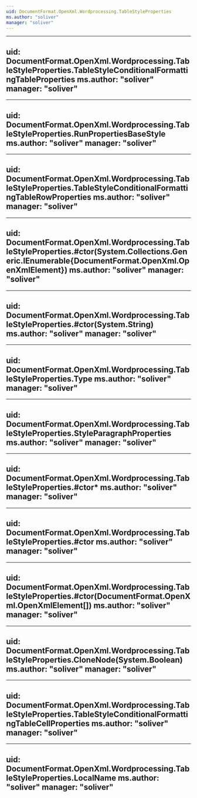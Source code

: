 ```yaml
---
uid: DocumentFormat.OpenXml.Wordprocessing.TableStyleProperties
ms.author: "soliver"
manager: "soliver"
---
```


---
uid: DocumentFormat.OpenXml.Wordprocessing.TableStyleProperties.TableStyleConditionalFormattingTableProperties
ms.author: "soliver"
manager: "soliver"
---

---
uid: DocumentFormat.OpenXml.Wordprocessing.TableStyleProperties.RunPropertiesBaseStyle
ms.author: "soliver"
manager: "soliver"
---

---
uid: DocumentFormat.OpenXml.Wordprocessing.TableStyleProperties.TableStyleConditionalFormattingTableRowProperties
ms.author: "soliver"
manager: "soliver"
---

---
uid: DocumentFormat.OpenXml.Wordprocessing.TableStyleProperties.#ctor(System.Collections.Generic.IEnumerable{DocumentFormat.OpenXml.OpenXmlElement})
ms.author: "soliver"
manager: "soliver"
---

---
uid: DocumentFormat.OpenXml.Wordprocessing.TableStyleProperties.#ctor(System.String)
ms.author: "soliver"
manager: "soliver"
---

---
uid: DocumentFormat.OpenXml.Wordprocessing.TableStyleProperties.Type
ms.author: "soliver"
manager: "soliver"
---

---
uid: DocumentFormat.OpenXml.Wordprocessing.TableStyleProperties.StyleParagraphProperties
ms.author: "soliver"
manager: "soliver"
---

---
uid: DocumentFormat.OpenXml.Wordprocessing.TableStyleProperties.#ctor*
ms.author: "soliver"
manager: "soliver"
---

---
uid: DocumentFormat.OpenXml.Wordprocessing.TableStyleProperties.#ctor
ms.author: "soliver"
manager: "soliver"
---

---
uid: DocumentFormat.OpenXml.Wordprocessing.TableStyleProperties.#ctor(DocumentFormat.OpenXml.OpenXmlElement[])
ms.author: "soliver"
manager: "soliver"
---

---
uid: DocumentFormat.OpenXml.Wordprocessing.TableStyleProperties.CloneNode(System.Boolean)
ms.author: "soliver"
manager: "soliver"
---

---
uid: DocumentFormat.OpenXml.Wordprocessing.TableStyleProperties.TableStyleConditionalFormattingTableCellProperties
ms.author: "soliver"
manager: "soliver"
---

---
uid: DocumentFormat.OpenXml.Wordprocessing.TableStyleProperties.LocalName
ms.author: "soliver"
manager: "soliver"
---
